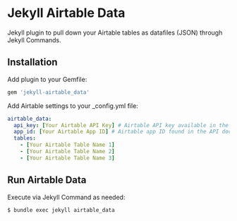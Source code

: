 # Jekyll Airtable Data

Jekyll plugin to pull down your Airtable tables as datafiles (JSON) through Jekyll Commands.

## Installation

Add plugin to your Gemfile:

```ruby
gem 'jekyll-airtable_data'
```

Add Airtable settings to your _config.yml file:

```yml
airtable_data:
  api_key: [Your Airtable API Key] # Airtable API key available in the API documentation for your base
  app_id: [Your Airtable App ID] # Airtable app ID found in the API documentation for your base
  tables:
    - [Your Airtable Table Name 1]
    - [Your Airtable Table Name 2]
    - [Your Airtable Table Name 3]
```

## Run Airtable Data

Execute via Jekyll Command as needed:

    $ bundle exec jekyll airtable_data
